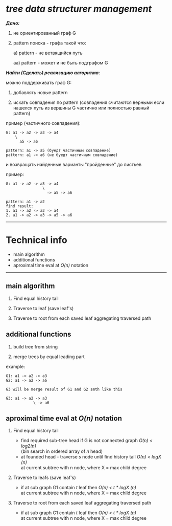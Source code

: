 ﻿# _tree data structurer management_

**_Дано:_**

1. не ориентированный граф G

2. pattern поиска - графа такой что:

    a) pattern - не ветвящийся путь

    aa) pattern - может и не быть подграфом G

**_Найти (Сделать) реализацию алгоритма_**:

можно поддерживать граф G:

1. добавлять новые pattern

2. искать совпадения по pattern
    (совпадения считаются верными
    если нашелся путь из вершины G
    частично или полностью равный pattern)

пример (частичного совпадения):

```graph notation
G: a1 -> a2 -> a3 -> a4
    \
      a5 -> a6

pattern: a1 -> a5 (буедт частичным совпадение)
pattern: a1 -> a6 (не буедт частичным совпадение)
```

и возвращать найденные варианты "пройденные"
до листьев

пример:

```graph notation
G: a1 -> a2 -> a3 -> a4
                \
                  -> a5 -> a6

pattern: a1 -> a2
find result:
1. a1 -> a2 -> a3 -> a4
2. a1 -> a2 -> a3 -> a5 -> a6
```

***

# Technical info

* main algorithm
* additional functions
* aproximal time eval at _O(n)_  notation

---

## main algorithm

1. Find equal history tail

2. Traverse to leaf (save leaf's)

3. Traverse to root from each saved leaf aggregating traversed path

## additional functions

1. build tree from string

2. merge trees by equal leading part

  example:

```graph notation
G1: a1 -> a2 -> a3
G2: a1 -> a2 -> a6

G3 will be merge result of G1 and G2 smth like this

G3: a1 -> a2 -> a3
            \ -> a6
```

## aproximal time eval at _O(n)_  notation

1. Find equal history tail

    * find required sub-tree head if G is not connected graph _O(n) < log2(n)_   
    (bin search in ordered array of _n_ head)
    * at founded head - traverse _s_ node until find history tail _O(n) < logX (n)_   
    at current subtree with n node, where X = max child degree

2. Traverse to leafs (save leaf's)

    * if at sub graph G1 contain _t_ leaf then _O(n) < t * logX (n)_   
    at current subtree with n node, where X = max child degree

3. Traverse to root from each saved leaf aggregating traversed path

    * if at sub graph G1 contain _t_ leaf then _O(n) < t * logX (n)_   
    at current subtree with n node, where X = max child degree

